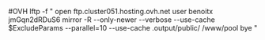 #OVH
lftp -f "
open ftp.cluster051.hosting.ovh.net
user benoitx jmGqn2dRDuS6
mirror -R --only-newer --verbose --use-cache $ExcludeParams --parallel=10 --use-cache .output/public/ /www/pool
bye
"
